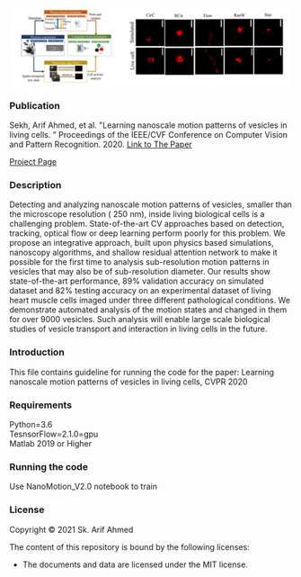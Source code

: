 ![Examples](img/f1.png)

### Publication
Sekh, Arif Ahmed, et al. "Learning nanoscale motion patterns of vesicles in living cells.
" Proceedings of the IEEE/CVF Conference on Computer Vision and Pattern Recognition. 2020. 
[Link to The Paper](https://openaccess.thecvf.com/content_CVPR_2020/html/Sekh_Learning_Nanoscale_Motion_Patterns_of_Vesicles_in_Living_Cells_CVPR_2020_paper.html)

[Project Page](https://nanoscalemotion.github.io/)


### Description
Detecting and analyzing nanoscale motion patterns of vesicles, smaller than the microscope resolution ( 250 nm), inside living biological cells is a challenging problem. 
State-of-the-art CV approaches based on detection, tracking, optical flow or deep learning perform poorly for this problem. We propose an integrative approach, built upon physics based simulations, 
nanoscopy algorithms, and shallow residual attention network to make it possible for the first time to analysis sub-resolution motion patterns in vesicles that may also be of sub-resolution diameter. 
Our results show state-of-the-art performance, 89% validation accuracy on simulated dataset and 82% testing accuracy on an experimental dataset of living heart muscle cells imaged under three 
different pathological conditions. We demonstrate automated analysis of the motion states and changed in them for over 9000 vesicles. Such analysis will enable large scale 
biological studies of vesicle transport and interaction in living cells in the future.

### Introduction
This file contains guideline for running the code for the paper:
Learning nanoscale motion patterns of vesicles in living cells, CVPR 2020

### Requirements
Python=3.6<br />
TesnsorFlow=2.1.0=gpu<br />
Matlab 2019 or Higher<br />
 
### Running the code
Use NanoMotion_V2.0 notebook to train

### License

Copyright © 2021 Sk. Arif Ahmed

The content of this repository is bound by the following licenses:

- The documents and data are licensed under the MIT license.
